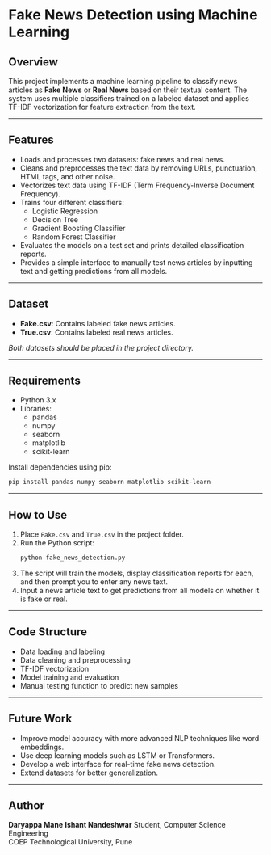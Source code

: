﻿# Fake News Detection using Machine Learning

## Overview
This project implements a machine learning pipeline to classify news articles as **Fake News** or **Real News** based on their textual content. The system uses multiple classifiers trained on a labeled dataset and applies TF-IDF vectorization for feature extraction from the text.

---

## Features
- Loads and processes two datasets: fake news and real news.
- Cleans and preprocesses the text data by removing URLs, punctuation, HTML tags, and other noise.
- Vectorizes text data using TF-IDF (Term Frequency-Inverse Document Frequency).
- Trains four different classifiers:
  - Logistic Regression
  - Decision Tree
  - Gradient Boosting Classifier
  - Random Forest Classifier
- Evaluates the models on a test set and prints detailed classification reports.
- Provides a simple interface to manually test news articles by inputting text and getting predictions from all models.

---

## Dataset
- **Fake.csv**: Contains labeled fake news articles.
- **True.csv**: Contains labeled real news articles.

*Both datasets should be placed in the project directory.*

---

## Requirements

- Python 3.x
- Libraries:
  - pandas
  - numpy
  - seaborn
  - matplotlib
  - scikit-learn

Install dependencies using pip:
```bash
pip install pandas numpy seaborn matplotlib scikit-learn
```

---

## How to Use

1. Place `Fake.csv` and `True.csv` in the project folder.
2. Run the Python script:
   ```bash
   python fake_news_detection.py
   ```
3. The script will train the models, display classification reports for each, and then prompt you to enter any news text.
4. Input a news article text to get predictions from all models on whether it is fake or real.

---

## Code Structure

- Data loading and labeling
- Data cleaning and preprocessing
- TF-IDF vectorization
- Model training and evaluation
- Manual testing function to predict new samples

---

## Future Work

- Improve model accuracy with more advanced NLP techniques like word embeddings.
- Use deep learning models such as LSTM or Transformers.
- Develop a web interface for real-time fake news detection.
- Extend datasets for better generalization.

---

## Author

**Daryappa Mane** 
**Ishant Nandeshwar** 
Student, Computer Science Engineering  
COEP Technological University, Pune

